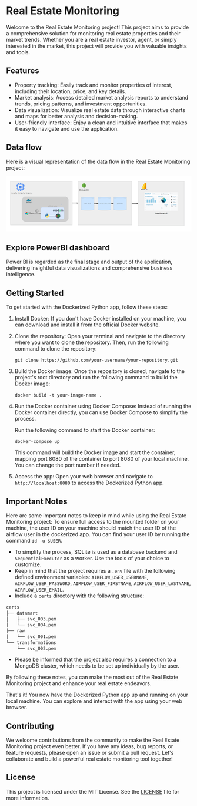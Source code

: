 # Real Estate Monitoring

Welcome to the Real Estate Monitoring project! This project aims to provide a comprehensive solution for monitoring real estate properties and their market trends. Whether you are a real estate investor, agent, or simply interested in the market, this project will provide you with valuable insights and tools.

## Features

- Property tracking: Easily track and monitor properties of interest, including their location, price, and key details.
- Market analysis: Access detailed market analysis reports to understand trends, pricing patterns, and investment opportunities.
- Data visualization: Visualize real estate data through interactive charts and maps for better analysis and decision-making.
- User-friendly interface: Enjoy a clean and intuitive interface that makes it easy to navigate and use the application.

## Data flow
Here is a visual representation of the data flow in the Real Estate Monitoring project:

![Data Flow](screenshots/data_flow.png)


## Explore PowerBI dashboard
Power BI is regarded as the final stage and output of the application, delivering insightful data visualizations and comprehensive business intelligence.

## Getting Started

To get started with the Dockerized Python app, follow these steps:

1. Install Docker: If you don't have Docker installed on your machine, you can download and install it from the official Docker website.

2. Clone the repository: Open your terminal and navigate to the directory where you want to clone the repository. Then, run the following command to clone the repository:

    ```
    git clone https://github.com/your-username/your-repository.git
    ```

3. Build the Docker image: Once the repository is cloned, navigate to the project's root directory and run the following command to build the Docker image:

    ```
    docker build -t your-image-name .
    ```

4. Run the Docker container using Docker Compose: Instead of running the Docker container directly, you can use Docker Compose to simplify the process. 

    Run the following command to start the Docker container:

    ```
    docker-compose up
    ```

    This command will build the Docker image and start the container, mapping port 8080 of the container to port 8080 of your local machine. You can change the port number if needed.

5. Access the app: Open your web browser and navigate to `http://localhost:8080` to access the Dockerized Python app.

## Important Notes

Here are some important notes to keep in mind while using the Real Estate Monitoring project:
To ensure full access to the mounted folder on your machine, the user ID on your machine should match the user ID of the airflow user in the dockerized app. You can find your user ID by running the command `id -u $USER`.

- To simplify the process, SQLite is used as a database backend and `SequentialExecutor` as a worker. Use the tools of your choice to customize.
- Keep in mind that the project requires a `.env` file with the following defined environment variables: `AIRFLOW_USER_USERNAME`, `AIRFLOW_USER_PASSWORD`, `AIRFLOW_USER_FIRSTNAME`, `AIRFLOW_USER_LASTNAME`, `AIRFLOW_USER_EMAIL`.
- Include a `certs` directory with the following structure:
```
certs
├── datamart
│   ├── svc_003.pem
│   └── svc_004.pem
├── raw
│   └── svc_001.pem
└── transformations
    └── svc_002.pem
```
- Please be informed that the project also requires a connection to a MongoDB cluster, which needs to be set up individually by the user.


By following these notes, you can make the most out of the Real Estate Monitoring project and enhance your real estate endeavors.


That's it! You now have the Dockerized Python app up and running on your local machine. You can explore and interact with the app using your web browser.



## Contributing

We welcome contributions from the community to make the Real Estate Monitoring project even better. If you have any ideas, bug reports, or feature requests, please open an issue or submit a pull request. Let's collaborate and build a powerful real estate monitoring tool together!

## License

This project is licensed under the MIT License. See the [LICENSE](LICENSE) file for more information.
